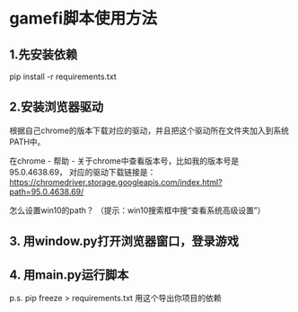 # gamefi脚本使用方法
## 1.先安装依赖

pip install -r requirements.txt

## 2.安装浏览器驱动

根据自己chrome的版本下载对应的驱动，并且把这个驱动所在文件夹加入到系统PATH中。

在chrome - 帮助 - 关于chrome中查看版本号，比如我的版本号是95.0.4638.69， 对应的驱动下载链接是：https://chromedriver.storage.googleapis.com/index.html?path=95.0.4638.69/

怎么设置win10的path？ （提示：win10搜索框中搜“查看系统高级设置”）



## 3. 用window.py打开浏览器窗口，登录游戏

## 4. 用main.py运行脚本

p.s. pip freeze > requirements.txt 用这个导出你项目的依赖







